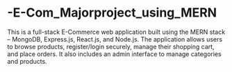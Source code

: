 # -E-Com_Majorproject_using_MERN
This is a full-stack E-Commerce web application built using the MERN stack – MongoDB, Express.js, React.js, and Node.js. The application allows users to browse products, register/login securely, manage their shopping cart, and place orders. It also includes an admin interface to manage categories and products.
